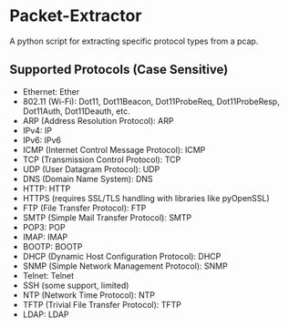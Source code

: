 
# Packet-Extractor

A python script for extracting specific protocol types from a pcap.

## Supported Protocols (Case Sensitive)

- Ethernet: Ether
- 802.11 (Wi-Fi): Dot11, Dot11Beacon, Dot11ProbeReq, Dot11ProbeResp, Dot11Auth, Dot11Deauth, etc.
- ARP (Address Resolution Protocol): ARP
- IPv4: IP
- IPv6: IPv6
- ICMP (Internet Control Message Protocol): ICMP
- TCP (Transmission Control Protocol): TCP
- UDP (User Datagram Protocol): UDP
- DNS (Domain Name System): DNS
- HTTP: HTTP
- HTTPS (requires SSL/TLS handling with libraries like pyOpenSSL)
- FTP (File Transfer Protocol): FTP
- SMTP (Simple Mail Transfer Protocol): SMTP
- POP3: POP
- IMAP: IMAP
- BOOTP: BOOTP
- DHCP (Dynamic Host Configuration Protocol): DHCP
- SNMP (Simple Network Management Protocol): SNMP
- Telnet: Telnet
- SSH (some support, limited)
- NTP (Network Time Protocol): NTP
- TFTP (Trivial File Transfer Protocol): TFTP
- LDAP: LDAP
